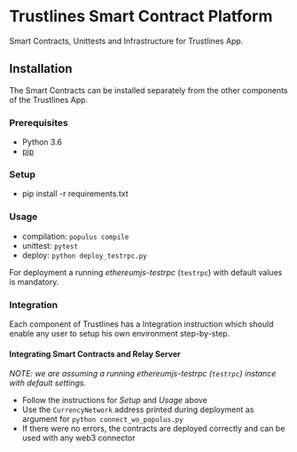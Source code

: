 # Trustlines Smart Contract Platform

Smart Contracts, Unittests and Infrastructure for Trustlines App.

## Installation

The Smart Contracts can be installed separately from the other components of the Trustlines App.

### Prerequisites

 * Python 3.6
 * [pip](https://pip.pypa.io/en/stable/)

### Setup

 * pip install -r requirements.txt

### Usage

 * compilation: `populus compile`
 * unittest:    `pytest`
 * deploy:      `python deploy_testrpc.py`

For deployment a running _ethereumjs-testrpc_ (`testrpc`) with default values is mandatory.

### Integration

Each component of Trustlines has a Integration instruction which should enable any user to setup his own environment step-by-step.

#### Integrating Smart Contracts and Relay Server

*NOTE: we are assuming a running _ethereumjs-testrpc_ (`testrpc`) instance with default settings.*

 * Follow the instructions for _Setup_ and _Usage_ above
 * Use the `CurrencyNetwork` address printed during deployment as argument for `python connect_wo_populus.py`
 * If there were no errors, the contracts are deployed correctly and can be used with any web3 connector